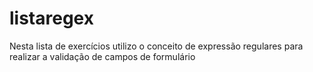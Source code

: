 # listaregex
Nesta lista de exercícios utilizo o conceito de expressão regulares para realizar a validação de campos de formulário
